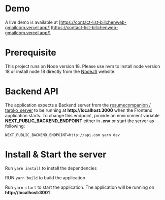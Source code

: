 # Demo

A live demo is available at [https://contact-list-billchenweb-gmailcom.vercel.app/](https://contact-list-billchenweb-gmailcom.vercel.app/)

# Prerequisite

This project runs on Node version 18. Please use nvm to install node version 18 or install node 18 directly from the [NodeJS](https://nodejs.org/en) website.

# Backend API

The application expects a Backend server from the [resumecompanion
/
taroko_server](https://github.com/resumecompanion/taroko_server) to be running at **http://localhost:3000** when the Frontend application starts. To change this endpoint, provide an environment variable **NEXT_PUBLIC_BACKEND_ENDPOINT** either in **.env** or start the server as following:

`NEXT_PUBLIC_BACKEND_ENDPOINT=http://api.com yarn dev`

# Install & Start the server

Run `yarn install` to install the dependencies

RUN `yarn build` to build the application

Run `yarn start` to start the application. The application will be running on **http://localhost:3001**
